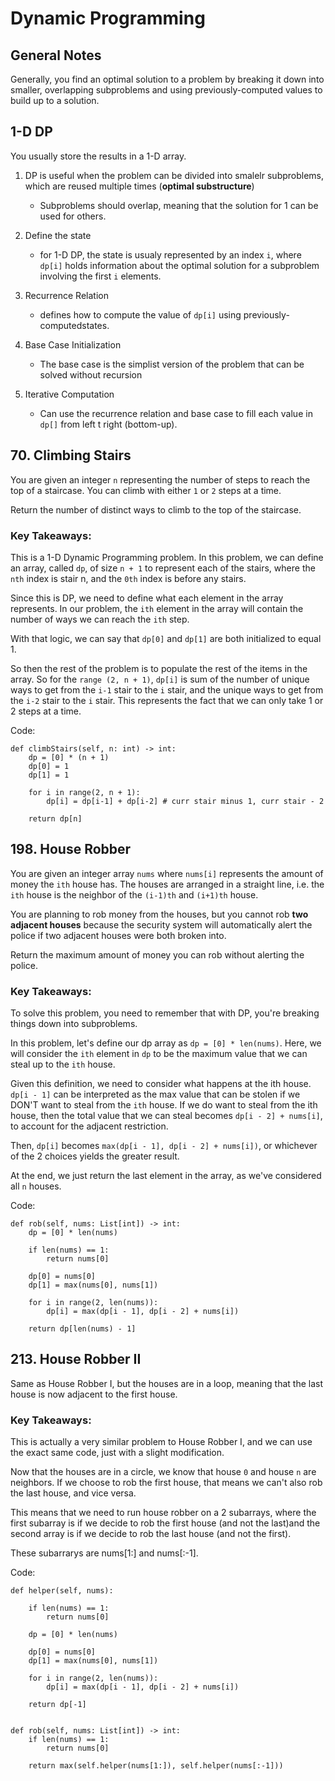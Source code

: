 # Dynamic Programming

## General Notes

Generally, you find an optimal solution to a problem by breaking it down into smaller, overlapping subproblems and using previously-computed values to build up to a solution. 

## 1-D DP

You usually store the results in a 1-D array.

1. DP is useful when the problem can be divided into smalelr subproblems, which are reused multiple times (**optimal substructure**)

    - Subproblems should overlap, meaning that the solution for 1 can be used for others.

2. Define the state

    - for 1-D DP, the state is usualy represented by an index `i`, where `dp[i]` holds information about the optimal solution for a subproblem involving the first `i` elements.

3. Recurrence Relation

    - defines how to compute the value of `dp[i]` using previously-computedstates.

4. Base Case Initialization

    - The base case is the simplist version of the problem that can be solved without recursion

5. Iterative Computation

    - Can use the recurrence relation and base case to fill each value in `dp[]` from left t right (bottom-up).

## 70. Climbing Stairs

You are given an integer `n` representing the number of steps to reach the top of a staircase. You can climb with either `1` or `2` steps at a time.

Return the number of distinct ways to climb to the top of the staircase.

### Key Takeaways:

This is a 1-D Dynamic Programming problem. In this problem, we can define an array, called `dp`, of size `n + 1` to represent each of the stairs, where the `nth` index is stair n, and the `0th` index is before any stairs.

Since this is DP, we need to define what each element in the array represents. In our problem, the `ith` element in the array will contain the number of ways we can reach the `ith` step.

With that logic, we can say that `dp[0]` and `dp[1]` are both initialized to equal 1. 

So then the rest of the problem is to populate the rest of the items in the array. So for the `range (2, n + 1)`, `dp[i]` is sum of the number of unique ways to get from the `i-1` stair to the `i` stair, and the unique ways to get from the `i-2` stair to the `i` stair. This represents the fact that we can only take 1 or 2 steps at a time.

Code:

    def climbStairs(self, n: int) -> int:
        dp = [0] * (n + 1)
        dp[0] = 1
        dp[1] = 1

        for i in range(2, n + 1):
            dp[i] = dp[i-1] + dp[i-2] # curr stair minus 1, curr stair - 2
        
        return dp[n]


## 198. House Robber

You are given an integer array `nums` where `nums[i]` represents the amount of money the `ith` house has. The houses are arranged in a straight line, i.e. the `ith` house is the neighbor of the `(i-1)th` and `(i+1)th` house.

You are planning to rob money from the houses, but you cannot rob **two adjacent houses** because the security system will automatically alert the police if two adjacent houses were both broken into.

Return the maximum amount of money you can rob without alerting the police.

### Key Takeaways:

To solve this problem, you need to remember that with DP, you're breaking things down into subproblems. 

In this problem, let's define our dp array as `dp = [0] * len(nums)`. Here, we will consider the `ith` element in `dp` to be the maximum value that we can steal up to the `ith` house.

Given this definition, we need to consider what happens at the ith house. `dp[i - 1]` can be interpreted as the max value that can be stolen if we DON'T want to steal from the `ith` house. If we do want to steal from the ith house, then the total value that we can steal becomes `dp[i - 2] + nums[i]`, to account for the adjacent restriction. 

Then, `dp[i]` becomes `max(dp[i - 1], dp[i - 2] + nums[i])`, or whichever of the 2 choices yields the greater result.

At the end, we just return the last element in the array, as we've considered all `n` houses.

Code:

    def rob(self, nums: List[int]) -> int:
        dp = [0] * len(nums)

        if len(nums) == 1:
            return nums[0]

        dp[0] = nums[0]
        dp[1] = max(nums[0], nums[1])

        for i in range(2, len(nums)):
            dp[i] = max(dp[i - 1], dp[i - 2] + nums[i])

        return dp[len(nums) - 1]

## 213. House Robber II

Same as House Robber I, but the houses are in a loop, meaning that the last house is now adjacent to the first house.

### Key Takeaways:

This is actually a very similar problem to House Robber I, and we can use the exact same code, just with a slight modification.

Now that the houses are in a circle, we know that house `0` and house `n` are neighbors. If we choose to rob the first house, that means we can't also rob the last house, and vice versa.

This means that we need to run house robber on a 2 subarrays, where the first subarray is if we decide to rob the first house (and not the last)and the second array is if we decide to rob the last house (and not the first).

These subarrarys are nums[1:] and nums[:-1].

Code:

    def helper(self, nums):

        if len(nums) == 1:
            return nums[0]

        dp = [0] * len(nums)

        dp[0] = nums[0]
        dp[1] = max(nums[0], nums[1])

        for i in range(2, len(nums)):
            dp[i] = max(dp[i - 1], dp[i - 2] + nums[i])
        
        return dp[-1]


    def rob(self, nums: List[int]) -> int:
        if len(nums) == 1:
            return nums[0]

        return max(self.helper(nums[1:]), self.helper(nums[:-1]))